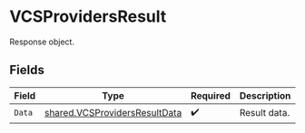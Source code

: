 # VCSProvidersResult

Response object.


## Fields

| Field                                                                          | Type                                                                           | Required                                                                       | Description                                                                    |
| ------------------------------------------------------------------------------ | ------------------------------------------------------------------------------ | ------------------------------------------------------------------------------ | ------------------------------------------------------------------------------ |
| `Data`                                                                         | [shared.VCSProvidersResultData](../../models/shared/vcsprovidersresultdata.md) | :heavy_check_mark:                                                             | Result data.                                                                   |